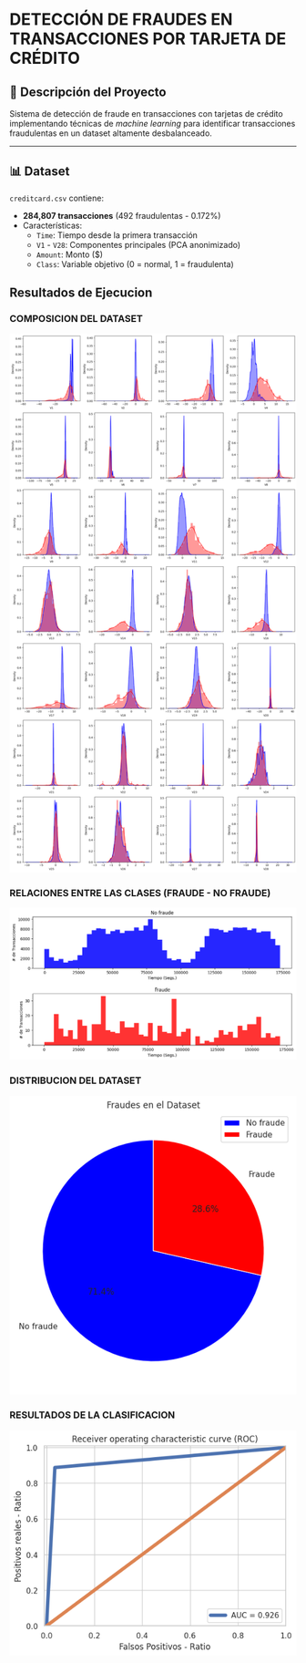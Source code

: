 # DETECCIÓN DE FRAUDES EN TRANSACCIONES POR TARJETA DE CRÉDITO

## 📌 Descripción del Proyecto  
Sistema de detección de fraude en transacciones con tarjetas de crédito implementando técnicas de *machine learning* para identificar transacciones fraudulentas en un dataset altamente desbalanceado.

---

## 📊 Dataset  

`creditcard.csv` contiene:

- **284,807 transacciones** (492 fraudulentas - 0.172%)
- Características:
  - `Time`: Tiempo desde la primera transacción
  - `V1` - `V28`: Componentes principales (PCA anonimizado)
  - `Amount`: Monto ($)
  - `Class`: Variable objetivo (0 = normal, 1 = fraudulenta)

## Resultados de Ejecucion
### COMPOSICION DEL DATASET
![Composicion del Dataset](images/composicion.png)
### RELACIONES ENTRE LAS CLASES (FRAUDE - NO FRAUDE)
![Relaciones del Dataset](images/relaciones.png)
### DISTRIBUCION DEL DATASET
![Distribucion del Dataset](images/distribucion.png)
### RESULTADOS DE LA CLASIFICACION
![ROC Curve](images/resultados.png)
